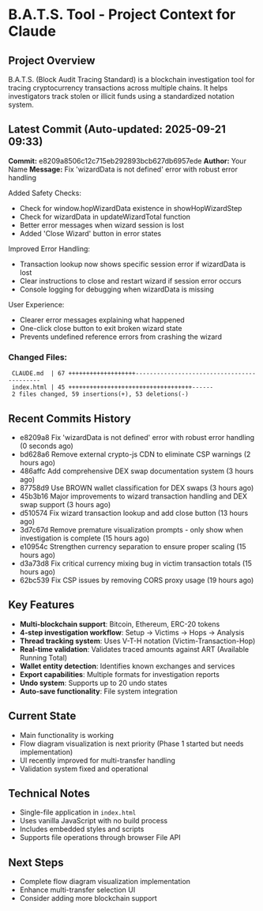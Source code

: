# B.A.T.S. Tool - Project Context for Claude

## Project Overview
B.A.T.S. (Block Audit Tracing Standard) is a blockchain investigation tool for tracing cryptocurrency transactions across multiple chains. It helps investigators track stolen or illicit funds using a standardized notation system.

## Latest Commit (Auto-updated: 2025-09-21 09:33)

**Commit:** e8209a8506c12c715eb292893bcb627db6957ede
**Author:** Your Name
**Message:** Fix 'wizardData is not defined' error with robust error handling

Added Safety Checks:
- Check for window.hopWizardData existence in showHopWizardStep
- Check for wizardData in updateWizardTotal function
- Better error messages when wizard session is lost
- Added 'Close Wizard' button in error states

Improved Error Handling:
- Transaction lookup now shows specific session error if wizardData is lost
- Clear instructions to close and restart wizard if session error occurs
- Console logging for debugging when wizardData is missing

User Experience:
- Clearer error messages explaining what happened
- One-click close button to exit broken wizard state
- Prevents undefined reference errors from crashing the wizard

### Changed Files:
```
 CLAUDE.md  | 67 +++++++++++++++++++-------------------------------------------
 index.html | 45 +++++++++++++++++++++++++++++++++++------
 2 files changed, 59 insertions(+), 53 deletions(-)
```

## Recent Commits History

- e8209a8 Fix 'wizardData is not defined' error with robust error handling (0 seconds ago)
- bd628a6 Remove external crypto-js CDN to eliminate CSP warnings (2 hours ago)
- 486affc Add comprehensive DEX swap documentation system (3 hours ago)
- 87758d9 Use BROWN wallet classification for DEX swaps (3 hours ago)
- 45b3b16 Major improvements to wizard transaction handling and DEX swap support (3 hours ago)
- d510574 Fix wizard transaction lookup and add close button (13 hours ago)
- 3d7c67d Remove premature visualization prompts - only show when investigation is complete (15 hours ago)
- e10954c Strengthen currency separation to ensure proper scaling (15 hours ago)
- d3a73d8 Fix critical currency mixing bug in victim transaction totals (15 hours ago)
- 62bc539 Fix CSP issues by removing CORS proxy usage (19 hours ago)

## Key Features
- **Multi-blockchain support**: Bitcoin, Ethereum, ERC-20 tokens
- **4-step investigation workflow**: Setup → Victims → Hops → Analysis
- **Thread tracking system**: Uses V-T-H notation (Victim-Transaction-Hop)
- **Real-time validation**: Validates traced amounts against ART (Available Running Total)
- **Wallet entity detection**: Identifies known exchanges and services
- **Export capabilities**: Multiple formats for investigation reports
- **Undo system**: Supports up to 20 undo states
- **Auto-save functionality**: File system integration

## Current State
- Main functionality is working
- Flow diagram visualization is next priority (Phase 1 started but needs implementation)
- UI recently improved for multi-transfer handling
- Validation system fixed and operational

## Technical Notes
- Single-file application in `index.html`
- Uses vanilla JavaScript with no build process
- Includes embedded styles and scripts
- Supports file operations through browser File API

## Next Steps
- Complete flow diagram visualization implementation
- Enhance multi-transfer selection UI
- Consider adding more blockchain support
